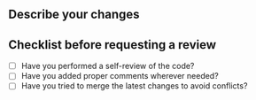## Describe your changes

## Checklist before requesting a review
- [ ] Have you performed a self-review of the code?
- [ ] Have you added proper comments wherever needed?
- [ ] Have you tried to merge the latest changes to avoid conflicts?

<!--- Please add an "x" without spaces inside the square brackets to mark it -->
